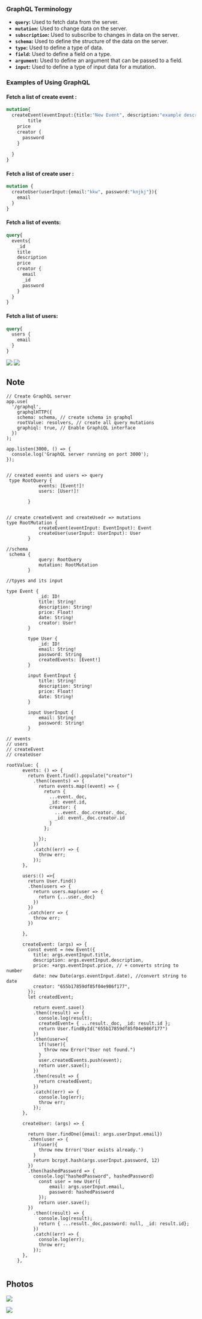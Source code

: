 ### GraphQL Terminology

- **`query`:** Used to fetch data from the server.
- **`mutation`:** Used to change data on the server.
- **`subscription`:** Used to subscribe to changes in data on the server.
- **`schema`:** Used to define the structure of the data on the server.
- **`type`:** Used to define a type of data.
- **`field`:** Used to define a field on a type.
- **`argument`:** Used to define an argument that can be passed to a field.
- **`input`:** Used to define a type of input data for a mutation.


### Examples of Using GraphQL

#### Fetch a list of create event :
```graphql
mutation{
  createEvent(eventInput:{title:"New Event", description:"example description", price:90.12,date:"2023-11-21T03:35:35.750Z"}){
		title
    price
    creator {
      password
    }
    
  }
}
```

#### Fetch a list of create user :
```graphql
mutation {
  createUser(userInput:{email:"kkw", password:"knjkj"}){
    email
  }
}

```



#### Fetch a list of events:
```graphql
query{
  events{
    _id
    title
    description
    price
    creator {
      email
      _id
      password
    }
  }
}
```

#### Fetch a list of users:
```graphql
query{
  users {
    email
  }
}
```
![](https://res.cloudinary.com/dj76d2css/image/upload/v1700547786/chrome_rwFXx7Duvk_ba3zee.png)
![](https://res.cloudinary.com/dj76d2css/image/upload/v1700547794/chrome_ZSldfCrfRY_xdkj68.png)

## Note

```
// Create GraphQL server
app.use(
  '/graphql',
    graphqlHTTP({
    schema: schema, // create schema in graphql
    rootValue: resolvers, // create all query mutations 
    graphiql: true, // Enable GraphiQL interface
  })
);

app.listen(3000, () => {
  console.log('GraphQL server running on port 3000');
});


```

```
// created events and users => query 
 type RootQuery {
            events: [Event!]!
            users: [User!]!

        }


// create createEvent and createUsedr => mutations
type RootMutation {
            createEvent(eventInput: EventInput): Event
            createUser(userInput: UserInput): User
        }

//schema 
 schema {
            query: RootQuery
            mutation: RootMutation
        }

```

```
//tpyes and its input 

type Event {
            _id: ID!
            title: String!
            description: String!
            price: Float!
            date: String!
            creator: User!
        }

        type User {
            _id: ID!
            email: String!
            password: String
            createdEvents: [Event!] 
        }

        input EventInput {
            title: String!
            description: String!
            price: Float!
            date: String!
        }

        input UserInput {
            email: String!
            password: String!
        }

```

```
// events
// users
// createEvent
// createUser

rootValue: {
      events: () => {
        return Event.find().populate("creator")
          .then((events) => {
            return events.map((event) => {
              return { 
                ...event._doc, 
                _id: event.id, 
                creator: {
                  ...event._doc.creator._doc,
                  _id: event._doc.creator.id
                }
              };

            });
          })
          .catch((err) => {
            throw err;
          });
      },

      users:() =>{
        return User.find()
        .then(users => {
          return users.map(user => {
            return {...user._doc}
          })
        })
        .catch(err => {
          throw err;
        })

      },

      createEvent: (args) => {
        const event = new Event({
          title: args.eventInput.title,
          description: args.eventInput.description,
          price: +args.eventInput.price, // + converts string to number
          date: new Date(args.eventInput.date), //convert string to date
          creator: "655b17859df85f04e986f177",
        });
        let createdEvent;
        
          return event.save()
          .then((result) => {
            console.log(result);
            createdEvent= { ...result._doc, _id: result.id };
            return User.findById("655b17859df85f04e986f177")
          })
          .then(user=>{
            if(!user){
              throw new Error("User not found.")
            }
            user.createdEvents.push(event);
            return user.save();
          })
          .then(result => {
            return createdEvent;
          })
          .catch((err) => {
            console.log(err);
            throw err;
          });
      },

      createUser: (args) => {

        return User.findOne({email: args.userInput.email})
        .then(user => {
          if(user){
            throw new Error('User exists already.')
          }
          return bcrpyt.hash(args.userInput.password, 12)
        })
        .then(hashedPassword => {
          console.log("hashedPassword", hashedPassword)
            const user = new User({
                email: args.userInput.email,
                password: hashedPassword
            });
            return user.save();
        }) 
          .then((result) => {
            console.log(result);
            return { ...result._doc,password: null, _id: result.id};
          })
          .catch((err) => {
            console.log(err);
            throw err;
          });
      },
    },


```
## Photos

![](https://res.cloudinary.com/dj76d2css/image/upload/v1700546871/69809f49-3a37-4933-b14c-cd2ef3b13b1d_zekmyf.jpg)

![](https://res.cloudinary.com/dj76d2css/image/upload/v1700547154/Code_bmHCfm7S0j_fleegr.png)
